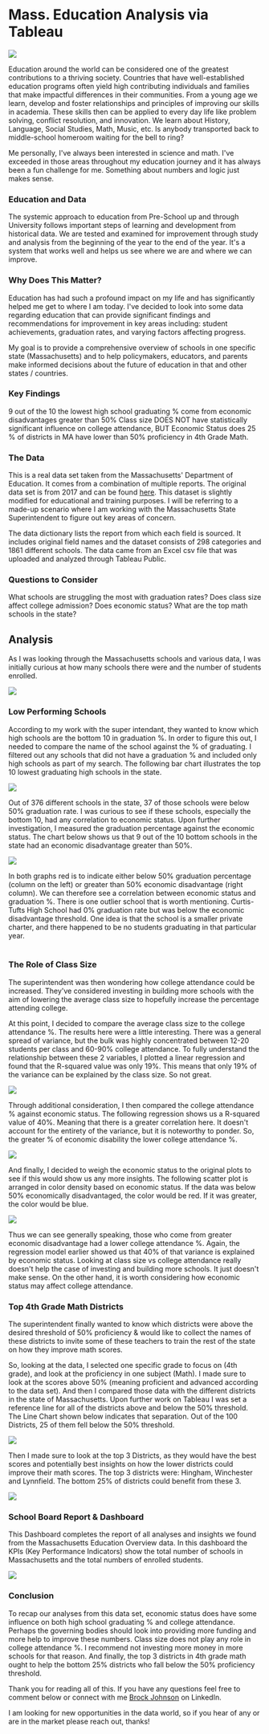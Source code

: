 # Mass. Education Analysis via Tableau


<img src="images/edupic.png?raw=true"/>

Education around the world can be considered one of the greatest contributions to a thriving society. Countries that have well-established education programs often yield high contributing individuals and families that make impactful differences in their communities. From a young age we learn, develop and foster relationships and principles of improving our skills in academia. These skills then can be applied to every day life like problem solving, conflict resolution, and innovation. We learn about History, Language, Social Studies, Math, Music, etc. Is anybody transported back to middle-school homeroom waiting for the bell to ring?

Me personally, I've always been interested in science and math. I've exceeded in those areas throughout my education journey and it has always been a fun challenge for me. Something about numbers and logic just makes sense.

### Education and Data
The systemic approach to education from Pre-School up and through University follows important steps of learning and development from historical data. We are tested and examined for improvement through study and analysis from the beginning of the year to the end of the year. It's a system that works well and helps us see where we are and where we can improve.

### Why Does This Matter?
Education has had such a profound impact on my life and has significantly helped me get to where I am today. I've decided to look into some data regarding education that can provide significant findings and recommendations for improvement in key areas including: student achievements, graduation rates, and varying factors affecting progress.

My goal is to provide a comprehensive overview of schools in one specific state (Massachusetts) and to help policymakers, educators, and parents make informed decisions about the future of education in that and other states / countries.

### Key Findings
9 out of the 10 the lowest high school graduating % come from economic disadvantages greater than 50%
Class size DOES NOT have statistically significant influence on college attendance, BUT Economic Status does
25 % of districts in MA have lower than 50% proficiency in 4th Grade Math.

### The Data
This is a real data set taken from the Massachusetts' Department of Education. It comes from a combination of multiple reports. The original data set is from 2017 and can be found [here](https://www.kaggle.com/datasets/ndalziel/massachusetts-public-schools-data). 
This dataset is slightly modified for educational and training purposes. I will be referring to a made-up scenario where I am working with the Massachusetts State Superintendent to figure out key areas of concern.

The data dictionary lists the report from which each field is sourced. It includes original field names and the dataset consists of 298 categories and 1861 different schools. The data came from an Excel csv file that was uploaded and analyzed through Tableau Public.

### Questions to Consider
What schools are struggling the most with graduation rates?
Does class size affect college admission? Does economic status?
What are the top math schools in the state?

## Analysis
As I was looking through the Massachusetts schools and various data, I was initially curious at how many schools there were and the number of students enrolled.

<img src="images/1numbers.png?raw=true"/>

### Low Performing Schools
According to my work with the super intendant, they wanted to know which high schools are the bottom 10 in graduation %. In order to figure this out, I needed to compare the name of the school against the % of graduating. I filtered out any schools that did not have a graduation % and included only high schools as part of my search. The following bar chart illustrates the top 10 lowest graduating high schools in the state.

<img src="images/2barchartschoolvsgrad.png?raw=true"/>

Out of 376 different schools in the state, 37 of those schools were below 50% graduation rate. I was curious to see if these schools, especially the bottom 10, had any correlation to economic status. Upon further investigation, I measured the graduation percentage against the economic status. The chart below shows us that 9 out of the 10 bottom schools in the state had an economic disadvantage greater than 50%.

<img src="images/3barchart high school grad vs econi.png?raw=true"/>

In both graphs red is to indicate either below 50% graduation percentage (column on the left) or greater than 50% economic disadvantage (right column). We can therefore see a correlation between economic status and graduation %. There is one outlier school that is worth mentioning. Curtis-Tufts High School had 0% graduation rate but was below the economic disadvantage threshold. One idea is that the school is a smaller private charter, and there happened to be no students graduating in that particular year.
<br><br>

### The Role of Class Size
The superintendent was then wondering how college attendance could be increased. They've considered investing in building more schools with the aim of lowering the average class size to hopefully increase the percentage attending college.

At this point, I decided to compare the average class size to the college attendance %. The results here were a little interesting. There was a general spread of variance, but the bulk was highly concentrated between 12-20 students per class and 60-90% college attendance. To fully understand the relationship between these 2 variables, I plotted a linear regression and found that the R-squared value was only 19%. This means that only 19% of the variance can be explained by the class size. So not great.

<img src="images/4Scattercollegevsclasssize.png?raw=true"/>

Through additional consideration, I then compared the college attendance % against economic status. The following regression shows us a R-squared value of 40%. Meaning that there is a greater correlation here. It doesn't account for the entirety of the variance, but it is noteworthy to ponder. So, the greater % of economic disability the lower college attendance %.

<img src="images/5scattercollegevsecodis.png?raw=true"/>

And finally, I decided to weigh the economic status to the original plots to see if this would show us any more insights. The following scatter plot is arranged in color density based on economic status. If the data was below 50% economically disadvantaged, the color would be red. If it was greater, the color would be blue.

<img src="images/6Scatter w: economic.png?raw=true"/>

Thus we can see generally speaking, those who come from greater economic disadvantage had a lower college attendance %. Again, the regression model earlier showed us that 40% of that variance is explained by economic status.
Looking at class size vs college attendance really doesn't help the case of investing and building more schools. It just doesn't make sense. On the other hand, it is worth considering how economic status may affect college attendance.

### Top 4th Grade Math Districts
The superintendent finally wanted to know which districts were above the desired threshold of 50% proficiency & would like to collect the names of these districts to invite some of these teachers to train the rest of the state on how they improve math scores. 

So, looking at the data, I selected one specific grade to focus on (4th grade), and look at the proficiency in one subject (Math). I made sure to look at the scores above 50% (meaning proficient and advanced according to the data set). And then I compared those data with the different districts in the state of Massachusetts. Upon further work on Tableau I was set a reference line for all of the districts above and below the 50% threshold. The Line Chart shown below indicates that separation. Out of the 100 Districts, 25 of them fell below the 50% threshold.

<img src="images/7Linechart4thgrademath.png?raw=true"/>

Then I made sure to look at the top 3 Districts, as they would have the best scores and potentially best insights on how the lower districts could improve their math scores. The top 3 districts were: Hingham, Winchester and Lynnfield. The bottom 25% of districts could benefit from these 3.

<img src="images/8top3.png?raw=true"/>

### School Board Report & Dashboard
This Dashboard completes the report of all analyses and insights we found from the Massachusetts Education Overview data. In this dashboard the KPIs (Key Performance Indicators) show the total number of schools in Massachusetts and the total numbers of enrolled students.

<img src="images/9dashboard.png?raw=true"/>

### Conclusion
To recap our analyses from this data set, economic status does have some influence on both high school graduating % and college attendance. Perhaps the governing bodies should look into providing more funding and more help to improve these numbers. Class size does not play any role in college attendance %. I recommend not investing more money in more schools for that reason. And finally, the top 3 districts in 4th grade math ought to help the bottom 25% districts who fall below the 50% proficiency threshold.

Thank you for reading all of this. If you have any questions feel free to comment below or connect with me [Brock Johnson](https://www.linkedin.com/in/n-brock-johnson/) on LinkedIn.

I am looking for new opportunities in the data world, so if you hear of any or are in the market please reach out, thanks!

